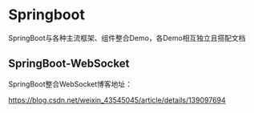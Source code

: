 # Springboot
SpringBoot与各种主流框架、组件整合Demo，各Demo相互独立且搭配文档

## SpringBoot-WebSocket

SpringBoot整合WebSocket博客地址：

https://blog.csdn.net/weixin_43545045/article/details/139097694
